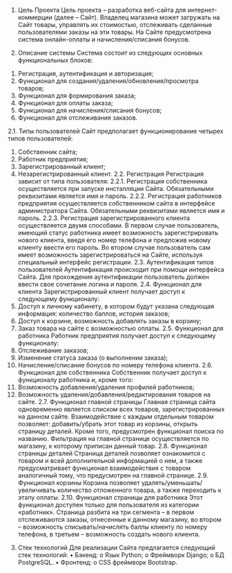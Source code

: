 1.	Цель Проекта
Цель проекта – разработка веб-сайта для интернет-коммерции (далее – Сайт). Владелец магазина может загружать на Сайт товары, управлять их стоимостью, отслеживать сделанные пользователями заказы на эти товары. На Сайте предусмотрена система онлайн-оплаты и начисления/списания бонусов.

2.	Описание системы
Система состоит из следующих основных функциональных блоков:
1)	Регистрация, аутентификация и авторизация;
2)	Функционал для создания/удаления/обновления/просмотра товаров;
3)	Функционал для формирования заказа;
4)	Функционал для оплаты заказа;
5)	Функционал для начисления/списания бонусов;
6)	Функционал для отслеживания заказов.

2.1.	Типы пользователей
Сайт предполагает функционирование четырех типов пользователей:
1)	Собственник сайта;
2)	Работник предприятия;
3)	Зарегистрированный клиент;
4)	Незарегистрированный клиент.
2.2.	Регистрация
Регистрация зависит от типа пользователя:
2.2.1.	Регистрация собственника осуществляется при запуске инсталляции Сайта. Обязательными реквизитами является имя и пароль.
2.2.2.	Регистрация работников предприятия осуществляется собственником сайта в интерфейсе администратора Сайта. Обязательными реквизитами является имя и пароль.
2.2.3.	Регистрация зарегистрированного клиента осуществляется двумя способами. В первом случае пользователь, имеющий статус работника имеет возможность зарегистрировать нового клиента, введя его номер телефона и предложив новому клиенту ввести его пароль. Во втором случае пользователь сам имеет возможность зарегистрироваться на Сайте, используя специальный интерфейс регистрации.
2.3.	Аутентификация типов пользователей
Аутентификация происходит при помощи интерфейса Сайта. Для прохождения аутентификации пользователь должен ввести свое сочетание логина и пароля. 
2.4.	Функционал для клиента
Зарегистрированный клиент получает доступ к следующему функционалу:
1)	Доступ к личному кабинету, в котором будут указана следующая информация: количество баллов, история заказов;
2)	Доступ к корзине, возможность добавлять заказы в корзину;
3)	Заказ товара на сайте с возможностью оплаты.
2.5.	 Функционал для работника
Работник предприятия получает доступ к следующему функционалу:
1)	Отслеживание заказов;
2)	Изменение статуса заказа (о выполнении заказа);
3)	Начисление/списание бонусов по номеру телефона клиента.
2.6.	 Функционал для собственника
Собственник получает доступ к функционалу работника и, кроме того:
1)	Возможность добавления/удаления профилей работников;
2)	Возможность удаления/добавления/редактирования товаров на сайте.
2.7.	Функционал главной страницы
Главная страница сайта одновременно является списком всех товаров, зарегистрированных на данном сайте. Взаимодействие с каждым отдельным товаром позволяет: добавить/убрать этот товар из корзины, открыть страницу деталей. Кроме того, предусмотрен функционал поиска по названию. Фильтрация на главной странице осуществляется по магазину, к которому приписан данный товар. 
2.8.	 Функционал страницы деталей 
Страница деталей позволяет ознакомится с товаром и всей дополнительной информацией о нем, а также предусматривает функционал взаимодействия с товаром аналогичный тому, что предусмотрен на главной странице.
2.9.	Функционал корзины
Корзина позволяет удалять/уменьшать/увеличивать количество отложенного товара, а также переходить к этапу оплаты. 
2.10.	Функционал страницы для работника
Этот функционал доступен только для пользователя из категории «работник». Страница разбита на три сегмента – в первом отслеживаются заказы, отнесенные к данному магазину, во втором – возможность списывать/начислять баллы клиенту по номеру телефона, в третьем – возможность создать нового клиента. 
3.	Стек технологий
Для реализации Сайта предлагается следующий стек технологий:
•	Бэкенд:
o	Язык Python;
o	Фреймворк Django;
o	БД PostgreSQL.
•	Фронтенд:
o	CSS фреймворк Bootstrap.
